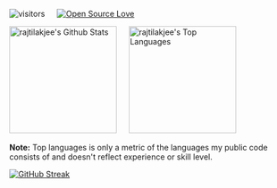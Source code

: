 ![visitors](https://visitor-badge.laobi.icu/badge?page_id=rajtilakjee) &emsp; [![Open Source Love](https://badges.frapsoft.com/os/v1/open-source.svg?v=103)](https://github.com/ellerbrock/open-source-badges/)

<a href="https://github.com/rajtilakjee"><img alt="rajtilakjee's Github Stats" src="https://github-readme-stats.vercel.app/api?username=rajtilakjee&show_icons=true&theme=vue" height="192px"/></a> &emsp; <a href="https://github.com/rajtilakjee/"><img alt="rajtilakjee's Top Languages" src="https://github-readme-stats.vercel.app/api/top-langs/?username=rajtilakjee&langs_count=8&theme=vue" height="192px"/></a>

<b>Note:</b> Top languages is only a metric of the languages my public code consists of and doesn't reflect experience or skill level.

[![GitHub Streak](https://streak-stats.demolab.com?user=rajtilakjee&theme=vue)](https://git.io/streak-stats)
